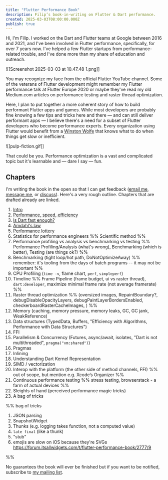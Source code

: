 ```yaml
---
title: "Flutter Performance Book"
description: Filip’s book-in-writing on Flutter & Dart performance.
created: 2025-03-03T08:00:00.000Z
publish: true
---
```


Hi, I'm Filip. I worked on the Dart and Flutter teams at Google between 2016 and 2021, and I've been involved in Flutter performance, specifically, for over 7 years now. I've helped a few Flutter startups from performance-related trouble, and I've done more than my share of education and outreach.

![[Screenshot 2025-03-03 at 10.47.48 1.png]]

You may recognize my face from the official Flutter YouTube channel. Some of the veterans of Flutter development might remember my Flutter performance talk at Flutter Europe 2020 or maybe they've read my old Medium.com articles on performance testing and raster thread optimization.

<!-- Flutter Europe 2020](https://www.youtube.com/watch?v=SQcmrl_NkqY) -->

Here, I plan to put together a more coherent story of how to build performant Flutter apps and games. While most developers are probably fine knowing a few tips and tricks here and there — and can still deliver performant apps — I believe there's a need for a subset of Flutter developers who become performance experts. Every organization using Flutter would benefit from a [Winston Wolfe](https://en.wikipedia.org/wiki/Pulp_Fiction#Cast) that knows what to do when things get slow or inefficient.

![[pulp-fiction.gif]]

That could be you. Performance optimization is a vast and complicated topic but it's learnable and — dare I say — fun.

## Chapters

I'm writing the book in the open so that I can get feedback ([email me](mailto:filip.hracek@gmail.com), [message me](https://mastodon.social/@filiph), or [discuss](https://forum.itsallwidgets.com/t/flutter-performance-book/2777)). Here's a very rough outline. Chapters that are drafted already are linked.

1. [Intro](/flutter-performance/010-intro.html)
2. [Performance, speed, efficiency](/flutter-performance/020-performance-speed-efficiency.html)
3. [Is Dart fast enough?](/flutter-performance/030-is-dart-fast-enough.html)
4. [Amdahl's law](/flutter-performance/040-amdahl's-law.html)
5. [Performance lottery](/flutter-performance/050-performance-lottery.html)
6. Statistics for performance engineers %% Scientific method %%
7. Performance profiling vs analysis vs benchmarking vs testing %% Performance Profiling/Analysis (what's wrong), Benchmarking (which is better), Testing (are things ok?) %%
8. Benchmarking (tight loop/hot path, DoNotOptimizeAway) %% remember: it's tooling from the days of batch programs -- it may not be important %%
9. CPU Profiling (`time -v`, flame chart, `perf`, `simpleperf`)
10. Timeline %% Frame Pipeline (frame budget, ui vs raster thread), `dart:developer`, maximize minimal frame rate (not average framerate) %%
11. Raster thread optimization %% (oversized images, RepaintBoundary?, debugDisableOpacityLayers, debugPaintLayerBordersEnabled, checkerboardRasterCacheImages, ) %%
12. Memory (caching, memory pressure, memory leaks, GC, GC jank, WeakReference)
13. Data structures (TypedData, Buffers, "Efficiency with Algorithms, Performance with Data Structures")
14. FFI
15. Parallelism & Concurrency (Futures, async/await, isolates, "Dart is not multithreaded", `pragma("vm:shared")`)
16. Pragmas
17. Inlining
18. Understanding Dart Kernel Representation
19. SIMD / vectorization
20. Interop with the platform (the other side of method channels, FFI) %% out of scope, but mention e.g. Xcode’s Organizer %%
21. Continuous performance testing %% stress testing, browserstack - a farm of actual devices %%
22. Sleights of hand (perceived performance magic tricks)
23. A bag of tricks


%%
bag of tricks

1. JSON parsing
2. SnapshotWidget
3. Thunks (e.g. logging takes function, not a computed value)
4. `late final` (like a thunk)
5. "stub"
6. emojis are slow on iOS because they're SVGs https://forum.itsallwidgets.com/t/flutter-performance-book/2777/9

%%

No guarantees the book will ever be finished but if you want to be notified, subscribe to [my mailing list](https://filiph.net/await).


